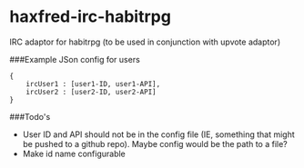 haxfred-irc-habitrpg
====================

IRC adaptor for habitrpg (to be used in conjunction with upvote adaptor)


###Example JSon config for users
```
{ 
	ircUser1 : [user1-ID, user1-API],
	ircUser2 : [user2-ID, user2-API]
}
```

###Todo's
* User ID and API should not be in the config file (IE, something that might be pushed to a github repo). Maybe config would be the path to a file?
* Make id name configurable
